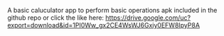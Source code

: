 A basic caluculator app to perform basic operations
apk included in the github repo or click the like here:
https://drive.google.com/uc?export=download&id=1PI0Ww_gx2CE4WsWJ6Gxiy0EFW8IpyP8A
